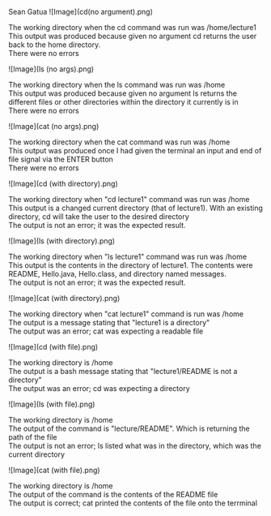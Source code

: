 Sean Gatua
![Image](cd(no argument).png)

The working directory when the cd command was run was /home/lecture1\
This output was produced because given no argument cd returns the user back to the home directory.\
There were no errors

![Image](ls (no args).png)

The working directory when the ls command was run was /home\
This output was produced because given no argument ls returns the different files or other directories within the directory it currently is in\
There were no errors

![Image](cat (no args).png)

The working directory when the cat command was run was /home\
This output was produced once I had given the terminal an input and end of file signal via the ENTER button\
There were no errors

![Image](cd (with directory).png)

The working directory when "cd lecture1" command was run was /home\
This output is a changed current directory (that of lecture1). With an existing directory, cd will take the user to the desired directory\
The output is not an error; it was the expected result.

![Image](ls (with directory).png)

The working directory when "ls lecture1" command was run was /home\
This output is the contents in the directory of lecture1. The contents were README, Hello.java, Hello.class, and directory named messages.\
The output is not an error; it was the expected result.

![Image](cat (with directory).png)

The working directory when "cat lecture1" command is run was /home\
The output is a message stating that "lecture1 is a directory"\
The output was an error; cat was expecting a readable file

![Image](cd (with file).png)

The working directory is /home\
The output is a bash message stating that "lecture1/README is not a directory"\
The output was an error; cd was expecting a directory

![Image](ls (with file).png)

The working directory is /home\
The output of the command is "lecture/README". Which is returning the path of the file\
The output is not an error; ls listed what was in the directory, which was the current directory

![Image](cat (with file).png)

The working directory is /home\
The output of the command is the contents of the README file\
The output is correct; cat printed the contents of the file onto the terrminal
